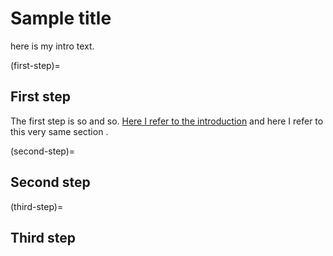 # Sample title

here is my intro text.

(first-step)=
## First step

The first step is so and so. [Here I refer to the introduction](intro.md)
and here I refer to this very same section [](first-step).

(second-step)=
## Second step

(third-step)=
## Third step


